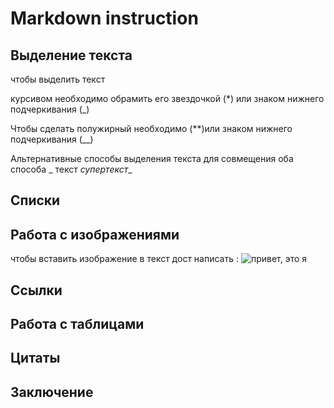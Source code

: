 # Markdown instruction

## Выделение текста


чтобы выделить текст 

курсивом необходимо обрамить его звездочкой (*) или знаком нижнего подчеркивания (_)

Чтобы сделать полужирный необходимо (**)или знаком нижнего подчеркивания (__)

Альтернативные способы выделения текста для совмещения оба способа _ текст *супертекст*_

## Списки

## Работа с изображениями

чтобы вставить изображение в текст дост написать :
![привет, это я](Foto.jpg)

## Ссылки

## Работа с таблицами

## Цитаты

## Заключение